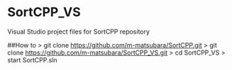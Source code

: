 # SortCPP_VS
Visual Studio project files for SortCPP repository

##How to
  \> git clone https://github.com/m-matsubara/SortCPP.git
  \> git clone https://github.com/m-matsubara/SortCPP_VS.git
  \> cd SortCPP_VS
  \> start SortCPP.sln
